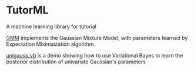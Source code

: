 # TutorML
A machine learning library for tutorial

[GMM](https://github.com/PanJianning/TutorML/blob/master/TutorML/mixture/gaussian_mixture.py) implements the Gaussian Mixture Model, with parameters learned by Expectation Miximaization algotithm.

[unigauss_vb](https://github.com/PanJianning/TutorML/blob/master/TutorML/demo/variational_bayes/unigauss_vb.py) is a demo showing how to use Variational Bayes to learn the posterior distribution of univariate Gaussian's parameters
